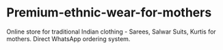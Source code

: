 # Premium-ethnic-wear-for-mothers
Online store for traditional Indian clothing - Sarees, Salwar Suits, Kurtis for mothers. Direct WhatsApp ordering system. 
